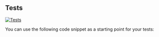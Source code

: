 ## Tests

[![Tests](https://img.shields.io/badge/tests-passing-brightgreen)](https://your-test-results-url)

You can use the following code snippet as a starting point for your tests:
